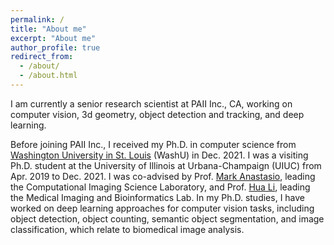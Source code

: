 ```yaml
---
permalink: /
title: "About me"
excerpt: "About me"
author_profile: true
redirect_from: 
  - /about/
  - /about.html
---
```


<!-- I am currently a senior research scientist at PAII Inc., CA, working on computer vision, 3d geometry, object detection and tracking, and deep learning.

Prior to PAII Inc., I received my Ph.D. in computer science from [Washington University in St. Louis](https://cse.wustl.edu) (WashU) in Dec. 2021. I was a visiting Ph.D. student at University of Illinois at Urbana-Champaign (UIUC) during Apr. 2019 to Dec. 2021, where I was co-advised by Dr. [Mark Anastasio](https://bioengineering.illinois.edu/people/maa), leading the Computational Imaging Science Laboratory, and Dr. [Hua Li](https://bioengineering.illinois.edu/people/huali19), leading the Medical Imaging and Bioinformatics Lab.
In my Ph.D. studies, I have worked on deep learning methods for computer vision tasks, such as object detection, object counting, semantic object segmentation, and image classification, which relate to biomedical image analysis.

Before joining WashU, I obtained my M.E. in Electronics and Communications Engineering at [Beijing University of Posts and Telecommunications](https://english.bupt.edu.cn) and B.E. in Electronic Science and Technology at [Wuhan University of Technology](http://english.whut.edu.cn) in Mar. 2015 and June 2012, respectively. -->

I am currently a senior research scientist at PAII Inc., CA, working on computer vision, 3d geometry, object detection and tracking, and deep learning.

Before joining PAII Inc., I received my Ph.D. in computer science from [Washington University in St. Louis](https://cse.wustl.edu) (WashU) in Dec. 2021. I was a visiting Ph.D. student at the University of Illinois at Urbana-Champaign (UIUC) from Apr. 2019 to Dec. 2021. I was co-advised by Prof. [Mark Anastasio](https://bioengineering.illinois.edu/people/maa), leading the Computational Imaging Science Laboratory, and Prof. [Hua Li](https://bioengineering.illinois.edu/people/huali19), leading the Medical Imaging and Bioinformatics Lab. In my Ph.D. studies, I have worked on deep learning approaches for computer vision tasks, including object detection, object counting, semantic object segmentation, and image classification, which relate to biomedical image analysis.

<!-- Before joining WashU, I obtained my M.E. in Electronics and Communications Engineering at Beijing University of Posts and Telecommunications and my B.E. in Electronic Science and Technology at [Wuhan University of Technology](http://english.whut.edu.cn) in Mar. 2015 and June 2012, respectively. -->